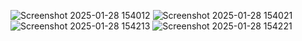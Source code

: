 
![Screenshot 2025-01-28 154012](https://github.com/user-attachments/assets/3ef7aa96-5443-4bc0-88b6-67209e9032ac)
![Screenshot 2025-01-28 154021](https://github.com/user-attachments/assets/7322bb5c-3757-46cf-addc-e12799a2be5a)
![Screenshot 2025-01-28 154213](https://github.com/user-attachments/assets/8ca04b22-517e-43e4-99b3-10f499236547)
![Screenshot 2025-01-28 154221](https://github.com/user-attachments/assets/23a659f1-e238-4418-ac57-3e7c3676e88d)
